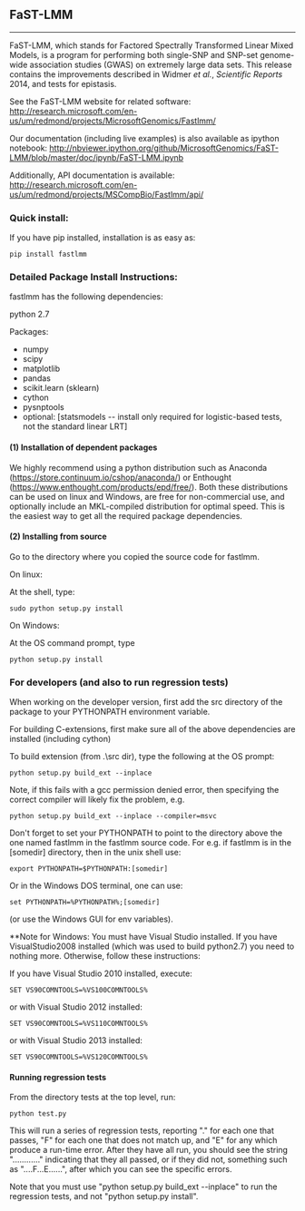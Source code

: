 ## FaST-LMM
-------------------------------------

FaST-LMM, which stands for Factored Spectrally Transformed Linear Mixed Models, is a program for performing both single-SNP and SNP-set genome-wide association studies (GWAS) on extremely large data sets.  This release contains the improvements described in Widmer _et al._, _Scientific Reports_ 2014, and tests for epistasis.

See the FaST-LMM website for related software:  
http://research.microsoft.com/en-us/um/redmond/projects/MicrosoftGenomics/Fastlmm/

Our documentation (including live examples) is also available as ipython notebook:
http://nbviewer.ipython.org/github/MicrosoftGenomics/FaST-LMM/blob/master/doc/ipynb/FaST-LMM.ipynb

Additionally, API documentation is available:
http://research.microsoft.com/en-us/um/redmond/projects/MSCompBio/Fastlmm/api/


### Quick install:


If you have pip installed, installation is as easy as:

```
pip install fastlmm
```


### Detailed Package Install Instructions:


fastlmm has the following dependencies:

python 2.7

Packages:

* numpy
* scipy
* matplotlib
* pandas
* scikit.learn (sklearn)
* cython
* pysnptools
* optional: [statsmodels -- install only required for logistic-based tests, not the standard linear LRT]


#### (1) Installation of dependent packages

We highly recommend using a python distribution such as 
Anaconda (https://store.continuum.io/cshop/anaconda/) 
or Enthought (https://www.enthought.com/products/epd/free/).
Both these distributions can be used on linux and Windows, are free 
for non-commercial use, and optionally include an MKL-compiled distribution
for optimal speed. This is the easiest way to get all the required package
dependencies.


#### (2) Installing from source

Go to the directory where you copied the source code for fastlmm.

On linux:

At the shell, type: 
```
sudo python setup.py install
```

On Windows:

At the OS command prompt, type 
```
python setup.py install
```


### For developers (and also to run regression tests)

When working on the developer version, first add the src directory of the package to your PYTHONPATH 
environment variable.

For building C-extensions, first make sure all of the above dependencies are installed (including cython)

To build extension (from .\src dir), type the following at the OS prompt:
```
python setup.py build_ext --inplace
```

Note, if this fails with a gcc permission denied error, then specifying the correct compiler will
likely fix the problem, e.g.
```
python setup.py build_ext --inplace --compiler=msvc
```

Don't forget to set your PYTHONPATH to point to the directory above the one named fastlmm in
the fastlmm source code. For e.g. if fastlmm is in the [somedir] directory, then
in the unix shell use:
```
export PYTHONPATH=$PYTHONPATH:[somedir]
```
Or in the Windows DOS terminal,
one can use: 
```
set PYTHONPATH=%PYTHONPATH%;[somedir]
```
(or use the Windows GUI for env variables).

**Note for Windows: You must have Visual Studio installed. If you have VisualStudio2008 installed 
(which was used to build python2.7) you need to nothing more. Otherwise, follow these instructions:

If you have Visual Studio 2010 installed, execute:
```
SET VS90COMNTOOLS=%VS100COMNTOOLS%
```

or with Visual Studio 2012 installed:
```
SET VS90COMNTOOLS=%VS110COMNTOOLS%
```

or with Visual Studio 2013 installed:
```
SET VS90COMNTOOLS=%VS120COMNTOOLS%
```

#### Running regression tests

From the directory tests at the top level, run:
```
python test.py
```
This will run a
series of regression tests, reporting "." for each one that passes, "F" for each
one that does not match up, and "E" for any which produce a run-time error. After
they have all run, you should see the string "............" indicating that they 
all passed, or if they did not, something such as "....F...E......", after which
you can see the specific errors.

Note that you must use "python setup.py build_ext --inplace" to run the 
regression tests, and not "python setup.py install".
